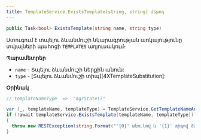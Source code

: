 ```yaml
---
title: TemplateService.ExistsTemplate(string, string) մեթոդ
---
```


```c#
public Task<bool> ExistsTemplate(string name, string type)
```

Ստուգում է տպելու ձևանմուշի նկարագրության առկայությունը տվյալների պահոցի `TEMPLATES` աղյուսակում։

**Պարամետրեր**

* `name` - Տպելու ձևանմուշի ներքին անուն:
* `type` - [Տպելու ձևանմուշի տիպ][4XTemplateSubstitution]:

**Օրինակ**

```c#
// templateNameType  =>  "AgrState\7"

var (_, templateName, templateType) = TemplateService.GetTemplateNameAndType(templateNameType);
if (!await templateService.ExistsTemplate(templateName, templateType))
{
  throw new RESTException(string.Format("'{0}' անունով և '{1}' տիպով ձևանմուշ գոյություն չունի".ToArmenianANSI(), templateName, templateType));
}
```

<!-- ### GetCount

```c#
public Task<int> GetCount(string name)
```

Վերադարձնում է նշված ներքին անունով տպելու ձևանմուշների քանակը։

**Պարամետրեր**

* `name` - Տպելու ձևանմուշի ներքին անուն:
